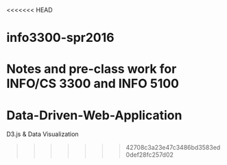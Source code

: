 <<<<<<< HEAD
# info3300-spr2016
Notes and pre-class work for INFO/CS 3300 and INFO 5100
=======
# Data-Driven-Web-Application
D3.js &amp; Data Visualization 
>>>>>>> 42708c3a23e47c3486bd3583ed0def28fc257d02
